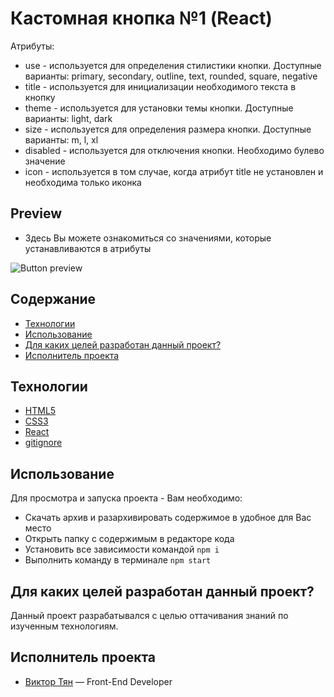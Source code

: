 # Кастомная кнопка №1 (React)

Атрибуты:

- use - используется для определения стилистики кнопки. Доступные варианты: primary, secondary, outline, text, rounded, square, negative
- title - используется для инициализации необходимого текста в кнопку
- theme - используется для установки темы кнопки. Доступные варианты: light, dark
- size - используется для определения размера кнопки. Доступные варианты: m, l, xl
- disabled - используется для отключения кнопки. Необходимо булево значение
- icon - используется в том случае, когда атрибут title не установлен и необходима только иконка

## Preview

- Здесь Вы можете ознакомиться со значениями, которые устанавливаются в атрибуты

![Button preview](https://github.com/vityan99/custom-reuse-component-button-1/blob/main/preview.png)

## Содержание

- [Технологии](#технологии)
- [Использование](#использование)
- [Для каких целей разработан данный проект?](#для-каких-целей-разработан-данный-проект)
- [Исполнитель проекта](#исполнитель-проекта)

## Технологии

- [HTML5](https://html.com/html5/)
- [CSS3](https://www.w3schools.com/W3CSS/)
- [React](https://reactdev.ru/)
- [gitignore](https://docs.gitignore.io/)

## Использование

Для просмотра и запуска проекта - Вам необходимо:

- Скачать архив и разархивировать содержимое в удобное для Вас место
- Открыть папку с содержимым в редакторе кода
- Установить все зависимости командой `npm i`
- Выполнить команду в терминале `npm start`

## Для каких целей разработан данный проект?

Данный проект разрабатывался с целью оттачивания знаний по изученным технологиям.

## Исполнитель проекта

- [Виктор Тян](https://t.me/vityan00) — Front-End Developer
